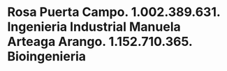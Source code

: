 # Rosa Puerta Campo. 1.002.389.631. Ingenieria Industrial Manuela Arteaga Arango. 1.152.710.365. Bioingenieria
